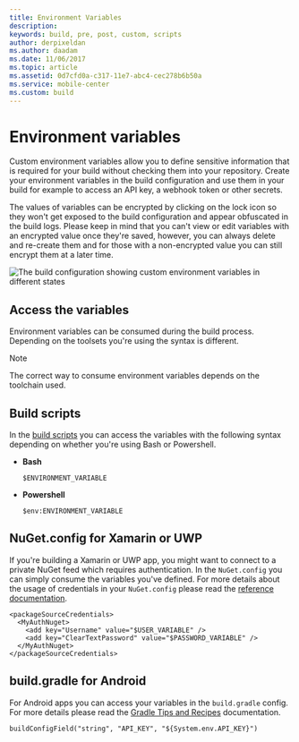 ```yaml
---
title: Environment Variables
description: 
keywords: build, pre, post, custom, scripts
author: derpixeldan
ms.author: daadam
ms.date: 11/06/2017
ms.topic: article
ms.assetid: 0d7cfd0a-c317-11e7-abc4-cec278b6b50a
ms.service: mobile-center
ms.custom: build
---
```


# Environment variables
Custom environment variables allow you to define sensitive information that is required for your build without checking them into your repository. Create your environment variables in the build configuration and use them in your build for example to access an API key, a webhook token or other secrets.

The values of variables can be encrypted by clicking on the lock icon so they won't get exposed to the build configuration and appear obfuscated in the build logs. Please keep in mind that you can't view or edit variables with an encrypted value once they're saved, however, you can always delete and re-create them and for those with a non-encrypted value you can still encrypt them at a later time.

![The build configuration showing custom environment variables in different states][environment-variables]

## Access the variables
Environment variables can be consumed during the build process. Depending on the toolsets you're using the syntax is different.

>[!NOTE]
> The correct way to consume environment variables depends on the toolchain used.

## Build scripts
In the [build scripts](~/build/custom/scripts/index.md) you can access the variables with the following syntax depending on whether you're using Bash or Powershell.

- **Bash**

    ```
    $ENVIRONMENT_VARIABLE
    ```

- **Powershell** 

    ```
    $env:ENVIRONMENT_VARIABLE
    ```

## NuGet.config for Xamarin or UWP
If you're building a Xamarin or UWP app, you might want to connect to a private NuGet feed which requires authentication. In the `NuGet.config` you can simply consume the variables you've defined. For more details about the usage of credentials in your `NuGet.config` please read the [reference documentation](https://docs.microsoft.com/en-us/nuget/schema/nuget-config-file#packagesourcecredentials).

```
<packageSourceCredentials>
  <MyAuthNuget>
    <add key="Username" value="$USER_VARIABLE" />
    <add key="ClearTextPassword" value="$PASSWORD_VARIABLE" />
  </MyAuthNuget>
</packageSourceCredentials>
```


## build.gradle for Android 
For Android apps you can access your variables in the `build.gradle` config. For more details please read the [Gradle Tips and Recipes](https://developer.android.com/studio/build/gradle-tips.html#share-custom-fields-and-resource-values-with-your-app-code) documentation.

```
buildConfigField("string", "API_KEY", "${System.env.API_KEY}")
```

[environment-variables]: ~/build/custom/variables/images/environment-variables.png "Custom environment variables"
